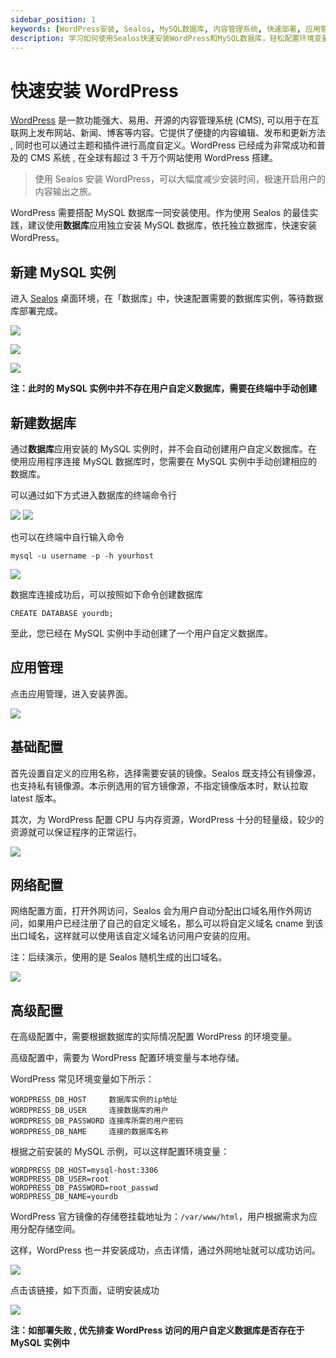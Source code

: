 ```yaml
---
sidebar_position: 1
keywords: [WordPress安装, Sealos, MySQL数据库, 内容管理系统, 快速部署, 应用管理, 环境变量配置, 网站搭建, 博客平台, 外网访问]
description: 学习如何使用Sealos快速安装WordPress和MySQL数据库，轻松配置环境变量和网络设置，实现高效的网站和博客搭建。本教程提供详细步骤指导，助您迅速开启内容创作之旅。
---
```


# 快速安装 WordPress

[WordPress](https://github.com/WordPress/WordPress) 是一款功能强大、易用、开源的内容管理系统 (CMS),
可以用于在互联网上发布网站、新闻、博客等内容。它提供了便捷的内容编辑、发布和更新方法 , 同时也可以通过主题和插件进行高度自定义。WordPress
已经成为非常成功和普及的 CMS 系统 , 在全球有超过 3 千万个网站使用 WordPress 搭建。

> 使用 Sealos 安装 WordPress，可以大幅度减少安装时间，极速开启用户的内容输出之旅。

WordPress 需要搭配 MySQL 数据库一同安装使用。作为使用 Sealos 的最佳实践，建议使用**数据库**应用独立安装 MySQL
数据库，依托独立数据库，快速安装 WordPress。

## 新建 MySQL 实例

进入 [Sealos](https://cloud.sealos.io) 桌面环境，在「数据库」中，快速配置需要的数据库实例，等待数据库部署完成。

![](../images/wordpress_15.png)

![](../images/wordpress_16.png)

![](../images/wordpress_17.png)

**注：此时的 MySQL 实例中并不存在用户自定义数据库，需要在终端中手动创建**

## 新建数据库

通过**数据库**应用安装的 MySQL 实例时，并不会自动创建用户自定义数据库。在使用应用程序连接 MySQL 数据库时，您需要在 MySQL
实例中手动创建相应的数据库。

可以通过如下方式进入数据库的终端命令行

![](../images/wordpress_12.png)
![](../images/wordpress_13.png)

也可以在终端中自行输入命令

`mysql -u username -p -h yourhost`

![](../images/wordpress_14.png)

数据库连接成功后，可以按照如下命令创建数据库

`CREATE DATABASE yourdb;`

至此，您已经在 MySQL 实例中手动创建了一个用户自定义数据库。

## 应用管理

点击应用管理，进入安装界面。

![](../images/wordpress_1.png)

## 基础配置

首先设置自定义的应用名称，选择需要安装的镜像。Sealos 既支持公有镜像源，也支持私有镜像源。本示例选用的官方镜像源，不指定镜像版本时，默认拉取
latest 版本。

其次，为 WordPress 配置 CPU 与内存资源，WordPress 十分的轻量级，较少的资源就可以保证程序的正常运行。

![](../images/wordpress_8.png)

## 网络配置

网络配置方面，打开外网访问，Sealos 会为用户自动分配出口域名用作外网访问，如果用户已经注册了自己的自定义域名，那么可以将自定义域名
cname 到该出口域名，这样就可以使用该自定义域名访问用户安装的应用。

注：后续演示，使用的是 Sealos 随机生成的出口域名。

![](../images/wordpress_9.png)

## 高级配置

在高级配置中，需要根据数据库的实际情况配置 WordPress 的环境变量。

高级配置中，需要为 WordPress 配置环境变量与本地存储。

WordPress 常见环境变量如下所示：

```Plain
WORDPRESS_DB_HOST     数据库实例的ip地址
WORDPRESS_DB_USER     连接数据库的用户
WORDPRESS_DB_PASSWORD 连接库所需的用户密码
WORDPRESS_DB_NAME     连接的数据库名称
```

根据之前安装的 MySQL 示例，可以这样配置环境变量：

```Plain
WORDPRESS_DB_HOST=mysql-host:3306
WORDPRESS_DB_USER=root
WORDPRESS_DB_PASSWORD=root_passwd
WORDPRESS_DB_NAME=yourdb
```

WordPress 官方镜像的存储卷挂载地址为：`/var/www/html`，用户根据需求为应用分配存储空间。

这样，WordPress 也一并安装成功，点击详情，通过外网地址就可以成功访问。

![](../images/wordpress_10.png)

点击该链接，如下页面，证明安装成功

![](../images/wordpress_11.png)

**注：如部署失败 , 优先排查 WordPress 访问的用户自定义数据库是否存在于 MySQL 实例中**

